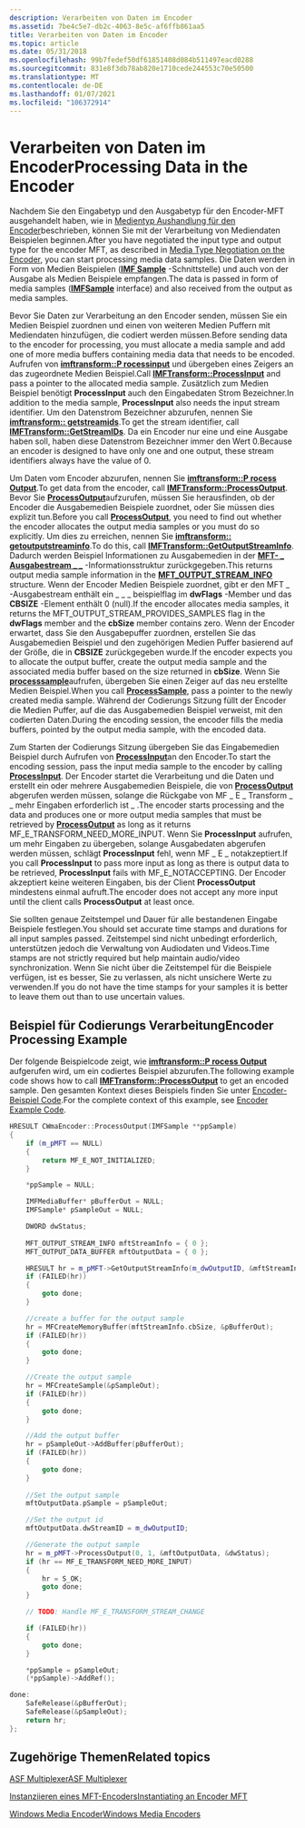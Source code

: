 ```yaml
---
description: Verarbeiten von Daten im Encoder
ms.assetid: 7be4c5e7-db2c-4063-8e5c-af6ffb861aa5
title: Verarbeiten von Daten im Encoder
ms.topic: article
ms.date: 05/31/2018
ms.openlocfilehash: 99b7fedef50df61851408d084b511497eacd0288
ms.sourcegitcommit: 831e8f3db78ab820e1710cede244553c70e50500
ms.translationtype: MT
ms.contentlocale: de-DE
ms.lasthandoff: 01/07/2021
ms.locfileid: "106372914"
---
```

# <a name="processing-data-in-the-encoder"></a><span data-ttu-id="c4793-103">Verarbeiten von Daten im Encoder</span><span class="sxs-lookup"><span data-stu-id="c4793-103">Processing Data in the Encoder</span></span>

<span data-ttu-id="c4793-104">Nachdem Sie den Eingabetyp und den Ausgabetyp für den Encoder-MFT ausgehandelt haben, wie in [Medientyp Aushandlung für den Encoder](media-type-negotiation-on-the-encoder.md)beschrieben, können Sie mit der Verarbeitung von Mediendaten Beispielen beginnen.</span><span class="sxs-lookup"><span data-stu-id="c4793-104">After you have negotiated the input type and output type for the encoder MFT, as described in [Media Type Negotiation on the Encoder](media-type-negotiation-on-the-encoder.md), you can start processing media data samples.</span></span> <span data-ttu-id="c4793-105">Die Daten werden in Form von Medien Beispielen ([**IMF Sample**](/windows/desktop/api/mfobjects/nn-mfobjects-imfsample) -Schnittstelle) und auch von der Ausgabe als Medien Beispiele empfangen.</span><span class="sxs-lookup"><span data-stu-id="c4793-105">The data is passed in form of media samples ([**IMFSample**](/windows/desktop/api/mfobjects/nn-mfobjects-imfsample) interface) and also received from the output as media samples.</span></span>

<span data-ttu-id="c4793-106">Bevor Sie Daten zur Verarbeitung an den Encoder senden, müssen Sie ein Medien Beispiel zuordnen und einen von weiteren Medien Puffern mit Mediendaten hinzufügen, die codiert werden müssen.</span><span class="sxs-lookup"><span data-stu-id="c4793-106">Before sending data to the encoder for processing, you must allocate a media sample and add one of more media buffers containing media data that needs to be encoded.</span></span> <span data-ttu-id="c4793-107">Aufrufen von [**imftransform::P rocessinput**](/windows/desktop/api/mftransform/nf-mftransform-imftransform-processinput) und übergeben eines Zeigers an das zugeordnete Medien Beispiel.</span><span class="sxs-lookup"><span data-stu-id="c4793-107">Call [**IMFTransform::ProcessInput**](/windows/desktop/api/mftransform/nf-mftransform-imftransform-processinput) and pass a pointer to the allocated media sample.</span></span> <span data-ttu-id="c4793-108">Zusätzlich zum Medien Beispiel benötigt **ProcessInput** auch den Eingabedaten Strom Bezeichner.</span><span class="sxs-lookup"><span data-stu-id="c4793-108">In addition to the media sample, **ProcessInput** also needs the input stream identifier.</span></span> <span data-ttu-id="c4793-109">Um den Datenstrom Bezeichner abzurufen, nennen Sie [**imftransform:: getstreamids**](/windows/desktop/api/mftransform/nf-mftransform-imftransform-getstreamids).</span><span class="sxs-lookup"><span data-stu-id="c4793-109">To get the stream identifier, call [**IMFTransform::GetStreamIDs**](/windows/desktop/api/mftransform/nf-mftransform-imftransform-getstreamids).</span></span> <span data-ttu-id="c4793-110">Da ein Encoder nur eine und eine Ausgabe haben soll, haben diese Datenstrom Bezeichner immer den Wert 0.</span><span class="sxs-lookup"><span data-stu-id="c4793-110">Because an encoder is designed to have only one and one output, these stream identifiers always have the value of 0.</span></span>

<span data-ttu-id="c4793-111">Um Daten vom Encoder abzurufen, nennen Sie [**imftransform::P rocess Output**](/windows/desktop/api/mftransform/nf-mftransform-imftransform-processoutput).</span><span class="sxs-lookup"><span data-stu-id="c4793-111">To get data from the encoder, call [**IMFTransform::ProcessOutput**](/windows/desktop/api/mftransform/nf-mftransform-imftransform-processoutput).</span></span> <span data-ttu-id="c4793-112">Bevor Sie [**ProcessOutput**](/windows/desktop/api/mfidl/nf-mfidl-imfqualitymanager-notifyprocessoutput)aufzurufen, müssen Sie herausfinden, ob der Encoder die Ausgabemedien Beispiele zuordnet, oder Sie müssen dies explizit tun.</span><span class="sxs-lookup"><span data-stu-id="c4793-112">Before you call [**ProcessOutput**](/windows/desktop/api/mfidl/nf-mfidl-imfqualitymanager-notifyprocessoutput), you need to find out whether the encoder allocates the output media samples or you must do so explicitly.</span></span> <span data-ttu-id="c4793-113">Um dies zu erreichen, nennen Sie [**imftransform:: getoutputstreaminfo**](/windows/desktop/api/mftransform/nf-mftransform-imftransform-getoutputstreaminfo).</span><span class="sxs-lookup"><span data-stu-id="c4793-113">To do this, call [**IMFTransform::GetOutputStreamInfo**](/windows/desktop/api/mftransform/nf-mftransform-imftransform-getoutputstreaminfo).</span></span> <span data-ttu-id="c4793-114">Dadurch werden Beispiel Informationen zu Ausgabemedien in der [**MFT- \_ Ausgabestream \_ \_**](/windows/desktop/api/mftransform/ns-mftransform-mft_output_stream_info) -Informationsstruktur zurückgegeben.</span><span class="sxs-lookup"><span data-stu-id="c4793-114">This returns output media sample information in the [**MFT\_OUTPUT\_STREAM\_INFO**](/windows/desktop/api/mftransform/ns-mftransform-mft_output_stream_info) structure.</span></span> <span data-ttu-id="c4793-115">Wenn der Encoder Medien Beispiele zuordnet, gibt er den MFT \_ -Ausgabestream enthält ein \_ \_ \_ beispielflag im **dwFlags** -Member und das **CBSIZE** -Element enthält 0 (null).</span><span class="sxs-lookup"><span data-stu-id="c4793-115">If the encoder allocates media samples, it returns the MFT\_OUTPUT\_STREAM\_PROVIDES\_SAMPLES flag in the **dwFlags** member and the **cbSize** member contains zero.</span></span> <span data-ttu-id="c4793-116">Wenn der Encoder erwartet, dass Sie den Ausgabepuffer zuordnen, erstellen Sie das Ausgabemedien Beispiel und den zugehörigen Medien Puffer basierend auf der Größe, die in **CBSIZE** zurückgegeben wurde.</span><span class="sxs-lookup"><span data-stu-id="c4793-116">If the encoder expects you to allocate the output buffer, create the output media sample and the associated media buffer based on the size returned in **cbSize**.</span></span> <span data-ttu-id="c4793-117">Wenn Sie [**processsample**](/windows/desktop/api/wmcontainer/nf-wmcontainer-imfasfmultiplexer-processsample)aufrufen, übergeben Sie einen Zeiger auf das neu erstellte Medien Beispiel.</span><span class="sxs-lookup"><span data-stu-id="c4793-117">When you call [**ProcessSample**](/windows/desktop/api/wmcontainer/nf-wmcontainer-imfasfmultiplexer-processsample), pass a pointer to the newly created media sample.</span></span> <span data-ttu-id="c4793-118">Während der Codierungs Sitzung füllt der Encoder die Medien Puffer, auf die das Ausgabemedien Beispiel verweist, mit den codierten Daten.</span><span class="sxs-lookup"><span data-stu-id="c4793-118">During the encoding session, the encoder fills the media buffers, pointed by the output media sample, with the encoded data.</span></span>

<span data-ttu-id="c4793-119">Zum Starten der Codierungs Sitzung übergeben Sie das Eingabemedien Beispiel durch Aufrufen von [**ProcessInput**](/windows/desktop/api/mftransform/nf-mftransform-imftransform-processinput)an den Encoder.</span><span class="sxs-lookup"><span data-stu-id="c4793-119">To start the encoding session, pass the input media sample to the encoder by calling [**ProcessInput**](/windows/desktop/api/mftransform/nf-mftransform-imftransform-processinput).</span></span> <span data-ttu-id="c4793-120">Der Encoder startet die Verarbeitung und die Daten und erstellt ein oder mehrere Ausgabemedien Beispiele, die von [**ProcessOutput**](/windows/desktop/api/mftransform/nf-mftransform-imftransform-processoutput) abgerufen werden müssen, solange die Rückgabe von MF \_ E \_ Transform \_ \_ mehr Eingaben erforderlich ist \_ .</span><span class="sxs-lookup"><span data-stu-id="c4793-120">The encoder starts processing and the data and produces one or more output media samples that must be retrieved by [**ProcessOutput**](/windows/desktop/api/mftransform/nf-mftransform-imftransform-processoutput) as long as it returns MF\_E\_TRANSFORM\_NEED\_MORE\_INPUT.</span></span> <span data-ttu-id="c4793-121">Wenn Sie **ProcessInput** aufrufen, um mehr Eingaben zu übergeben, solange Ausgabedaten abgerufen werden müssen, schlägt **ProcessInput** fehl, wenn MF \_ E \_ notakzeptiert.</span><span class="sxs-lookup"><span data-stu-id="c4793-121">If you call **ProcessInput** to pass more input as long as there is output data to be retrieved, **ProcessInput** fails with MF\_E\_NOTACCEPTING.</span></span> <span data-ttu-id="c4793-122">Der Encoder akzeptiert keine weiteren Eingaben, bis der Client **ProcessOutput** mindestens einmal aufruft.</span><span class="sxs-lookup"><span data-stu-id="c4793-122">The encoder does not accept any more input until the client calls **ProcessOutput** at least once.</span></span>

<span data-ttu-id="c4793-123">Sie sollten genaue Zeitstempel und Dauer für alle bestandenen Eingabe Beispiele festlegen.</span><span class="sxs-lookup"><span data-stu-id="c4793-123">You should set accurate time stamps and durations for all input samples passed.</span></span> <span data-ttu-id="c4793-124">Zeitstempel sind nicht unbedingt erforderlich, unterstützen jedoch die Verwaltung von Audiodaten und Videos.</span><span class="sxs-lookup"><span data-stu-id="c4793-124">Time stamps are not strictly required but help maintain audio/video synchronization.</span></span> <span data-ttu-id="c4793-125">Wenn Sie nicht über die Zeitstempel für die Beispiele verfügen, ist es besser, Sie zu verlassen, als nicht unsichere Werte zu verwenden.</span><span class="sxs-lookup"><span data-stu-id="c4793-125">If you do not have the time stamps for your samples it is better to leave them out than to use uncertain values.</span></span>

## <a name="encoder-processing-example"></a><span data-ttu-id="c4793-126">Beispiel für Codierungs Verarbeitung</span><span class="sxs-lookup"><span data-stu-id="c4793-126">Encoder Processing Example</span></span>

<span data-ttu-id="c4793-127">Der folgende Beispielcode zeigt, wie [**imftransform::P rocess Output**](/windows/desktop/api/mftransform/nf-mftransform-imftransform-processoutput) aufgerufen wird, um ein codiertes Beispiel abzurufen.</span><span class="sxs-lookup"><span data-stu-id="c4793-127">The following example code shows how to call [**IMFTransform::ProcessOutput**](/windows/desktop/api/mftransform/nf-mftransform-imftransform-processoutput) to get an encoded sample.</span></span> <span data-ttu-id="c4793-128">Den gesamten Kontext dieses Beispiels finden Sie unter [Encoder-Beispiel Code](encoder-example-code.md).</span><span class="sxs-lookup"><span data-stu-id="c4793-128">For the complete context of this example, see [Encoder Example Code](encoder-example-code.md).</span></span>


```C++
HRESULT CWmaEncoder::ProcessOutput(IMFSample **ppSample)
{
    if (m_pMFT == NULL)
    {
        return MF_E_NOT_INITIALIZED;
    }

    *ppSample = NULL;

    IMFMediaBuffer* pBufferOut = NULL;
    IMFSample* pSampleOut = NULL;

    DWORD dwStatus;
  
    MFT_OUTPUT_STREAM_INFO mftStreamInfo = { 0 };
    MFT_OUTPUT_DATA_BUFFER mftOutputData = { 0 };

    HRESULT hr = m_pMFT->GetOutputStreamInfo(m_dwOutputID, &mftStreamInfo);
    if (FAILED(hr))
    {
        goto done;
    }

    //create a buffer for the output sample
    hr = MFCreateMemoryBuffer(mftStreamInfo.cbSize, &pBufferOut);
    if (FAILED(hr))
    {
        goto done;
    }

    //Create the output sample
    hr = MFCreateSample(&pSampleOut);
    if (FAILED(hr))
    {
        goto done;
    }

    //Add the output buffer 
    hr = pSampleOut->AddBuffer(pBufferOut);
    if (FAILED(hr))
    {
        goto done;
    }
 
    //Set the output sample
    mftOutputData.pSample = pSampleOut;

    //Set the output id
    mftOutputData.dwStreamID = m_dwOutputID;

    //Generate the output sample
    hr = m_pMFT->ProcessOutput(0, 1, &mftOutputData, &dwStatus);
    if (hr == MF_E_TRANSFORM_NEED_MORE_INPUT)
    {
        hr = S_OK;
        goto done;
    }

    // TODO: Handle MF_E_TRANSFORM_STREAM_CHANGE

    if (FAILED(hr))
    {
        goto done;
    }

    *ppSample = pSampleOut;
    (*ppSample)->AddRef();

done:
    SafeRelease(&pBufferOut);
    SafeRelease(&pSampleOut);
    return hr;
};
```



## <a name="related-topics"></a><span data-ttu-id="c4793-129">Zugehörige Themen</span><span class="sxs-lookup"><span data-stu-id="c4793-129">Related topics</span></span>

<dl> <dt>

[<span data-ttu-id="c4793-130">ASF Multiplexer</span><span class="sxs-lookup"><span data-stu-id="c4793-130">ASF Multiplexer</span></span>](asf-multiplexer.md)
</dt> <dt>

[<span data-ttu-id="c4793-131">Instanziieren eines MFT-Encoders</span><span class="sxs-lookup"><span data-stu-id="c4793-131">Instantiating an Encoder MFT</span></span>](instantiating-the-encoder-mft.md)
</dt> <dt>

[<span data-ttu-id="c4793-132">Windows Media Encoder</span><span class="sxs-lookup"><span data-stu-id="c4793-132">Windows Media Encoders</span></span>](windows-media-encoders.md)
</dt> </dl>

 

 



